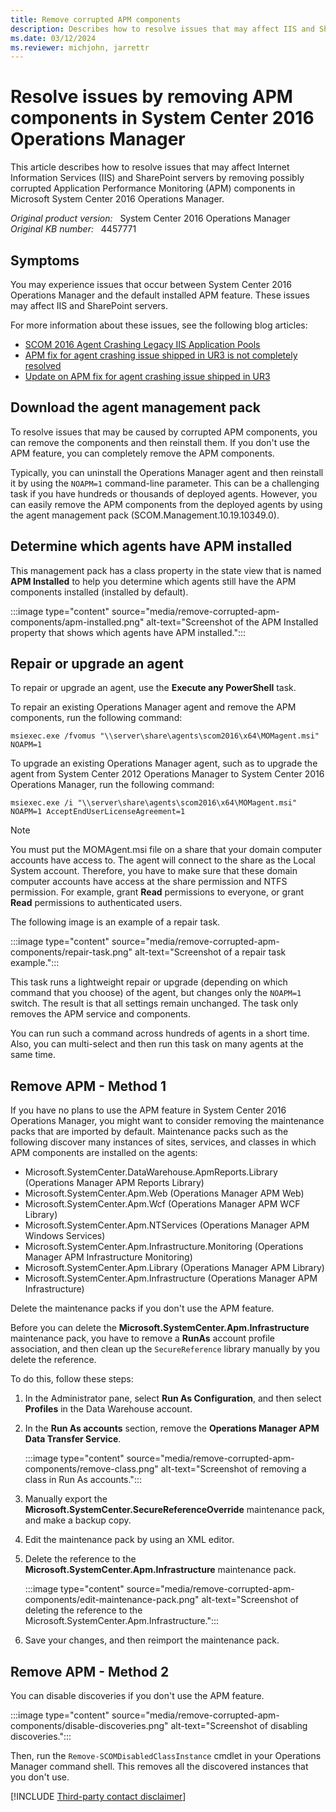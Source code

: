 ```yaml
---
title: Remove corrupted APM components
description: Describes how to resolve issues that may affect IIS and SharePoint servers by removing possibly corrupted APM components in System Center 2016 Operations Manager.
ms.date: 03/12/2024
ms.reviewer: michjohn, jarrettr
---
```

# Resolve issues by removing APM components in System Center 2016 Operations Manager

This article describes how to resolve issues that may affect Internet Information Services (IIS) and SharePoint servers by removing possibly corrupted Application Performance Monitoring (APM) components in Microsoft System Center 2016 Operations Manager.

_Original product version:_ &nbsp; System Center 2016 Operations Manager  
_Original KB number:_ &nbsp; 4457771

## Symptoms

You may experience issues that occur between System Center 2016 Operations Manager and the default installed APM feature. These issues may affect IIS and SharePoint servers.

For more information about these issues, see the following blog articles:

- [SCOM 2016 Agent Crashing Legacy IIS Application Pools](https://kevingreeneitblog.blogspot.com/2017/03/scom-2016-agent-crashing-legacy-iis.html)
- [APM fix for agent crashing issue shipped in UR3 is not completely resolved](https://techcommunity.microsoft.com/t5/system-center-blog/apm-fix-for-agent-crashing-issue-shipped-in-ur3-is-not/ba-p/351819)
- [Update on APM fix for agent crashing issue shipped in UR3](https://techcommunity.microsoft.com/t5/system-center-blog/update-on-apm-fix-for-agent-crashing-issue-shipped-in-ur3/ba-p/351820)

## Download the agent management pack

To resolve issues that may be caused by corrupted APM components, you can remove the components and then reinstall them. If you don't use the APM feature, you can completely remove the APM components.

Typically, you can uninstall the Operations Manager agent and then reinstall it by using the `NOAPM=1` command-line parameter. This can be a challenging task if you have hundreds or thousands of deployed agents. However, you can easily remove the APM components from the deployed agents by using the agent management pack (SCOM.Management.10.19.10349.0).

## Determine which agents have APM installed

This management pack has a class property in the state view that is named **APM Installed** to help you determine which agents still have the APM components installed (installed by default).

:::image type="content" source="media/remove-corrupted-apm-components/apm-installed.png" alt-text="Screenshot of the APM Installed property that shows which agents have APM installed.":::

## Repair or upgrade an agent

To repair or upgrade an agent, use the **Execute any PowerShell** task.

To repair an existing Operations Manager agent and remove the APM components, run the following command:

```console
msiexec.exe /fvomus "\\server\share\agents\scom2016\x64\MOMagent.msi" NOAPM=1
```

To upgrade an existing Operations Manager agent, such as to upgrade the agent from System Center 2012 Operations Manager to System Center 2016 Operations Manager, run the following command:

```console
msiexec.exe /i "\\server\share\agents\scom2016\x64\MOMagent.msi" NOAPM=1 AcceptEndUserLicenseAgreement=1
```

> [!NOTE]
> You must put the MOMAgent.msi file on a share that your domain computer accounts have access to. The agent will connect to the share as the Local System account. Therefore, you have to make sure that these domain computer accounts have access at the share permission and NTFS permission. For example, grant **Read** permissions to everyone, or grant **Read** permissions to authenticated users.

The following image is an example of a repair task.

:::image type="content" source="media/remove-corrupted-apm-components/repair-task.png" alt-text="Screenshot of a repair task example.":::

This task runs a lightweight repair or upgrade (depending on which command that you choose) of the agent, but changes only the `NOAPM=1` switch. The result is that all settings remain unchanged. The task only removes the APM service and components.

You can run such a command across hundreds of agents in a short time. Also, you can multi-select and then run this task on many agents at the same time.

## Remove APM - Method 1

If you have no plans to use the APM feature in System Center 2016 Operations Manager, you might want to consider removing the maintenance packs that are imported by default. Maintenance packs such as the following discover many instances of sites, services, and classes in which APM components are installed on the agents:

- Microsoft.SystemCenter.DataWarehouse.ApmReports.Library (Operations Manager APM Reports Library)
- Microsoft.SystemCenter.Apm.Web (Operations Manager APM Web)
- Microsoft.SystemCenter.Apm.Wcf (Operations Manager APM WCF Library)
- Microsoft.SystemCenter.Apm.NTServices (Operations Manager APM Windows Services)
- Microsoft.SystemCenter.Apm.Infrastructure.Monitoring (Operations Manager APM Infrastructure Monitoring)
- Microsoft.SystemCenter.Apm.Library (Operations Manager APM Library)
- Microsoft.SystemCenter.Apm.Infrastructure (Operations Manager APM Infrastructure)

Delete the maintenance packs if you don't use the APM feature.

Before you can delete the **Microsoft.SystemCenter.Apm.Infrastructure** maintenance pack, you have to remove a **RunAs** account profile association, and then clean up the `SecureReference` library manually by you delete the reference.

To do this, follow these steps:

1. In the Administrator pane, select **Run As Configuration**, and then select **Profiles** in the Data Warehouse account.
2. In the **Run As accounts** section, remove the **Operations Manager APM Data Transfer Service**.

   :::image type="content" source="media/remove-corrupted-apm-components/remove-class.png" alt-text="Screenshot of removing a class in Run As accounts.":::

3. Manually export the **Microsoft.SystemCenter.SecureReferenceOverride** maintenance pack, and make a backup copy.
4. Edit the maintenance pack by using an XML editor.
5. Delete the reference to the **Microsoft.SystemCenter.Apm.Infrastructure** maintenance pack.

   :::image type="content" source="media/remove-corrupted-apm-components/edit-maintenance-pack.png" alt-text="Screenshot of deleting the reference to the Microsoft.SystemCenter.Apm.Infrastructure.":::

6. Save your changes, and then reimport the maintenance pack.

## Remove APM - Method 2

You can disable discoveries if you don't use the APM feature.

:::image type="content" source="media/remove-corrupted-apm-components/disable-discoveries.png" alt-text="Screenshot of disabling discoveries.":::

Then, run the `Remove-SCOMDisabledClassInstance` cmdlet in your Operations Manager command shell. This removes all the discovered instances that you don't use.  

[!INCLUDE [Third-party contact disclaimer](../../includes/third-party-contact-disclaimer.md)]
